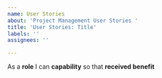 ```yaml
---
name: User Stories
about: 'Project Management User Stories '
title: 'User Stories: Title'
labels: ''
assignees: ''

---
```


As a **role** I can **capability** so that **received benefit**
